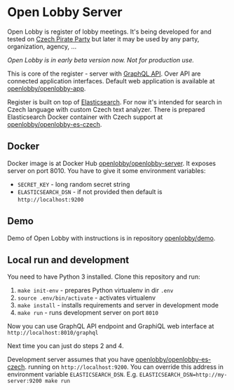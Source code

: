 # Open Lobby Server

Open Lobby is register of lobby meetings. It's being developed for and tested
on [Czech Pirate Party](https://www.pirati.cz) but later it may be used by
any party, organization, agency, ...

_Open Lobby is in early beta version now. Not for production use._

This is core of the register - server with [GraphQL API](http://graphql.org).
Over API are connected application interfaces. Default web application is
available at
[openlobby/openlobby-app](https://github.com/openlobby/openlobby-app).

Register is built on top of
[Elasticsearch](https://www.elastic.co/products/elasticsearch). For now it's
intended for search in Czech language with custom Czech text analyzer. There is
prepared Elasticsearch Docker container with Czech support at
[openlobby/openlobby-es-czech](https://github.com/openlobby/openlobby-es-czech).

## Docker

Docker image is at Docker Hub
[openlobby/openlobby-server](https://hub.docker.com/r/openlobby/openlobby-server/).
It exposes server on port 8010. You have to give it some environment variables:
 - `SECRET_KEY` - long random secret string
 - `ELASTICSEARCH_DSN` - if not provided then default is `http://localhost:9200`

## Demo

Demo of Open Lobby with instructions is in repository
[openlobby/demo](https://github.com/openlobby/demo).

## Local run and development

You need to have Python 3 installed. Clone this repository and run:

1. `make init-env` - prepares Python virtualenv in dir `.env`
2. `source .env/bin/activate` - activates virtualenv
3. `make install` - installs requirements and server in development mode
4. `make run` - runs development server on port `8010`

Now you can use GraphQL API endpoint and GraphiQL web interface at
`http://localhost:8010/graphql`

Next time you can just do steps 2 and 4.

Development server assumes that you have
[openlobby/openlobby-es-czech](https://github.com/openlobby/openlobby-es-czech).
running on `http://localhost:9200`. You can override this address in environment
variable `ELASTICSEARCH_DSN`. E.g.
`ELASTICSEARCH_DSN=http://my-server:9200 make run`
